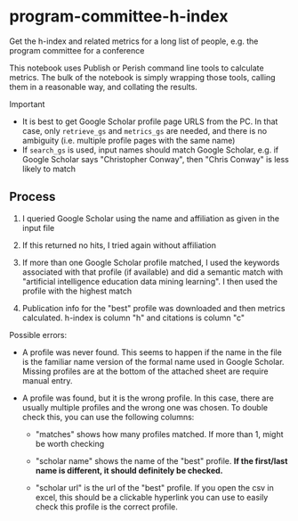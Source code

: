 # program-committee-h-index
Get the h-index and related metrics for a long list of people, e.g. the program committee for a conference

This notebook uses Publish or Perish command line tools to calculate metrics.
The bulk of the notebook is simply wrapping those tools, calling them in a reasonable way, and collating the results.

> [!IMPORTANT]  
> - It is best to get Google Scholar profile page URLS from the PC. In that case, only `retrieve_gs` and `metrics_gs` are needed, and there is no ambiguity (i.e. multiple profile pages with the same name)
> - If `search_gs` is used, input names should match Google Scholar, e.g. if Google Scholar says "Christopher Conway", then "Chris Conway" is less likely to match

## Process

1. I queried Google Scholar using the name and affiliation as given in the input file

2. If this returned no hits, I tried again without affiliation

3. If more than one Google Scholar profile matched, I used the keywords associated with that profile (if available) and did a semantic match with "artificial intelligence education data mining learning". I then used the profile with the highest match

4. Publication info for the "best" profile was downloaded and then metrics calculated. h-index is column "h" and citations is column "c"

Possible errors:

- A profile was never found. This seems to happen if the name in the file is the familiar name version of the formal name used in Google Scholar. Missing profiles are at the bottom of the attached sheet are require manual entry.

- A profile was found, but it is the wrong profile. In this case, there are usually multiple profiles and the wrong one was chosen. To double check this, you can use the following columns:

  - "matches" shows how many profiles matched. If more than 1, might be worth checking

  - "scholar name" shows the name of the "best" profile. **If the first/last name is different, it should definitely be checked.**

  - "scholar url" is the url of the "best" profile. If you open the csv in excel, this should be a clickable hyperlink you can use to easily check this profile is the correct profile.
